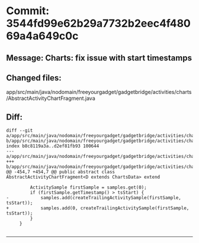 # Commit: 3544fd99e62b29a7732b2eec4f48069a4a649c0c
## Message: Charts: fix issue with start timestamps
## Changed files:
app/src/main/java/nodomain/freeyourgadget/gadgetbridge/activities/charts/AbstractActivityChartFragment.java

## Diff:
```
diff --git a/app/src/main/java/nodomain/freeyourgadget/gadgetbridge/activities/charts/AbstractActivityChartFragment.java b/app/src/main/java/nodomain/freeyourgadget/gadgetbridge/activities/charts/AbstractActivityChartFragment.java
index b8c8119a3a..d2ef81fb93 100644
--- a/app/src/main/java/nodomain/freeyourgadget/gadgetbridge/activities/charts/AbstractActivityChartFragment.java
+++ b/app/src/main/java/nodomain/freeyourgadget/gadgetbridge/activities/charts/AbstractActivityChartFragment.java
@@ -454,7 +454,7 @@ public abstract class AbstractActivityChartFragment<D extends ChartsData> extend
 
         ActivitySample firstSample = samples.get(0);
         if (firstSample.getTimestamp() > tsStart) {
-            samples.add(createTrailingActivitySample(firstSample, tsStart));
+            samples.add(0, createTrailingActivitySample(firstSample, tsStart));
         }
     }
 
```
-----------------------------------
